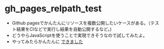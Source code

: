# gh_pages_relpath_test

- Github pagesでかんたんにリソースを複数公開したいケースがある。（テスト結果をCIなどで実行し結果を自動公開するなど。)
- どうやらJavaScriptを使うことで実現できそうなので試してみたよ。
- やってみたらかんたんに [できました](https://kashiwaguma-hiro.github.io/gh_pages_relpath_test/)
